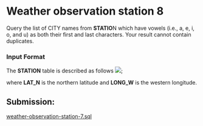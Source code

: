 # Weather observation station 8
Query the list of CITY names from **STATIO**N which have vowels (i.e., a, e, i, o, and u) as both their first and last characters. Your result cannot contain duplicates.

### Input Format

The **STATION** table is described as follows
![](https://s3.amazonaws.com/hr-challenge-images/9336/1449345840-5f0a551030-Station.jpg);

where **LAT_N** is the northern latitude and **LONG_W** is the western longitude.

## Submission:

[weather-observation-station-7.sql](https://github.com/danipishinin/HackerRank/blob/main/sql/weather-observation-station-8.sql)
